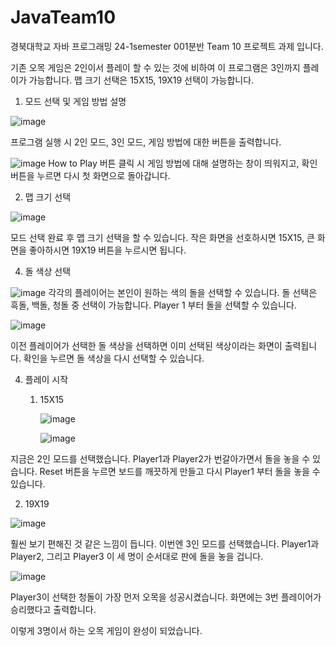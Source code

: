 # JavaTeam10

경북대학교 자바 프로그래밍 24-1semester 001분반 Team 10 프로젝트 과제 입니다.

기존 오목 게임은 2인이서 플레이 할 수 있는 것에 비하여 이 프로그램은 3인까지 플레이가 가능합니다.
맵 크기 선택은 15X15, 19X19 선택이 가능합니다.

1. 모드 선택 및 게임 방법 설명

![image](https://github.com/strongsun806/JavaTeam10/assets/145644915/da00363d-dc66-4459-a952-607758b1732e)


프로그램 실행 시 2인 모드, 3인 모드, 게임 방법에 대한 버튼을 출력합니다.


![image](https://github.com/strongsun806/JavaTeam10/assets/145644915/8e46b814-8903-4a6e-92fc-861fe874c720)
How to Play 버튼 클릭 시 게임 방법에 대해 설명하는 창이 띄워지고, 확인 버튼을 누르면 다시 첫 화면으로 돌아갑니다.

2. 맵 크기 선택
   
![image](https://github.com/strongsun806/JavaTeam10/assets/145644915/28e20d64-156e-4c8d-b362-14ea68fd3fd4)

모드 선택 완료 후 맵 크기 선택을 할 수 있습니다.
작은 화면을 선호하시면 15X15, 큰 화면을 좋아하시면 19X19 버튼을 누르시면 됩니다.


4. 돌 색상 선택

![image](https://github.com/strongsun806/JavaTeam10/assets/145644915/34f2c2ea-1097-4b12-8c52-f7027cba6cb8)
각각의 플레이어는 본인이 원하는 색의 돌을 선택할 수 있습니다.
돌 선택은 흑돌, 백돌, 청돌 중 선택이 가능합니다. Player 1 부터 돌을 선택할 수 있습니다.

![image](https://github.com/strongsun806/JavaTeam10/assets/145644915/a725283f-e846-4bef-8dba-5fb147556f82)

이전 플레이어가 선택한 돌 색상을 선택하면 이미 선택된 색상이라는 화면이 출력됩니다. 확인을 누르면 돌 색상을 다시 선택할 수 있습니다.


4. 플레이 시작
    1) 15X15

   
       ![image](https://github.com/strongsun806/JavaTeam10/assets/145644915/89581368-96d7-40a5-8972-8a2518f98fd7)


       ![image](https://github.com/strongsun806/JavaTeam10/assets/145644915/25cdf40f-7a1b-4346-90f2-95feb3a16a68)

지금은 2인 모드를 선택했습니다.
Player1과 Player2가 번갈아가면서 돌을 놓을 수 있습니다.
Reset 버튼을 누르면 보드를 깨끗하게 만들고 다시 Player1 부터 돌을 놓을 수 있습니다.


   2) 19X19

    
  ![image](https://github.com/strongsun806/JavaTeam10/assets/145644915/3ee6490a-06ff-44a9-93a2-62680ceec255)


훨씬 보기 편해진 것 같은 느낌이 듭니다. 
이번엔 3인 모드를 선택했습니다.
Player1과 Player2, 그리고 Player3 이 세 명이 순서대로 판에 돌을 놓을 겁니다.


  ![image](https://github.com/strongsun806/JavaTeam10/assets/145644915/660e5506-fe13-4ab0-8a0e-cad1faa7c48b)

Player3이 선택한 청돌이 가장 먼저 오목을 성공시켰습니다. 
화면에는 3번 플레이어가 승리했다고 출력합니다.

이렇게 3명이서 하는 오목 게임이 완성이 되었습니다. 
